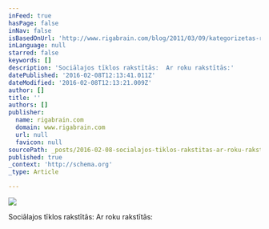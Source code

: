 ```yaml
---
inFeed: true
hasPage: false
inNav: false
isBasedOnUrl: 'http://www.rigabrain.com/blog/2011/03/09/kategorizetas-rigabrain-atsauksmes/'
inLanguage: null
starred: false
keywords: []
description: 'Sociālajos tīklos rakstītās:  Ar roku rakstītās:'
datePublished: '2016-02-08T12:13:41.011Z'
dateModified: '2016-02-08T12:13:21.009Z'
author: []
title: ''
authors: []
publisher:
  name: rigabrain.com
  domain: www.rigabrain.com
  url: null
  favicon: null
sourcePath: _posts/2016-02-08-socialajos-tiklos-rakstitas-ar-roku-rakstitas.md
published: true
_context: 'http://schema.org'
_type: Article

---
```

![](http://www.rigabrain.com/blog/wp-content/uploads/2011/03/Screenshot-2013-12-05-21.44.061-1024x157.png)

Sociālajos tīklos rakstītās: Ar roku rakstītās: